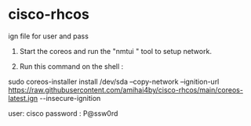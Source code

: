 # cisco-rhcos
ign file for user and pass

1.	Start the coreos and run the "nmtui " tool to setup network. 

2.	Run this command on the shell : 
   
   sudo coreos-installer install /dev/sda –copy-network –ignition-url https://raw.githubusercontent.com/amihai4by/cisco-rhcos/main/coreos-latest.ign --insecure-ignition


   user: cisco
   password : P@ssw0rd



